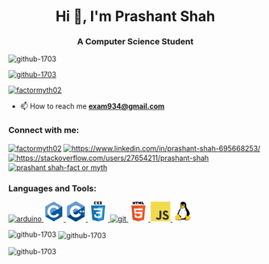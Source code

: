 <h1 align="center">Hi 👋, I'm Prashant Shah</h1>
<h3 align="center">A Computer Science Student</h3>

<p align="left"> <img src="https://komarev.com/ghpvc/?username=github-1703&label=Profile%20views&color=0e75b6&style=flat" alt="github-1703" /> </p>

<p align="left"> <a href="https://github.com/ryo-ma/github-profile-trophy"><img src="https://github-profile-trophy.vercel.app/?username=github-1703" alt="github-1703" /></a> </p>

<p align="left"> <a href="https://twitter.com/factormyth02" target="blank"><img src="https://img.shields.io/twitter/follow/factormyth02?logo=twitter&style=for-the-badge" alt="factormyth02" /></a> </p>

- 📫 How to reach me **exam934@gmail.com**

<h3 align="left">Connect with me:</h3>
<p align="left">
<a href="https://twitter.com/factormyth02" target="blank"><img align="center" src="https://raw.githubusercontent.com/rahuldkjain/github-profile-readme-generator/master/src/images/icons/Social/twitter.svg" alt="factormyth02" height="30" width="40" /></a>
<a href="https://linkedin.com/in/https://www.linkedin.com/in/prashant-shah-695668253/" target="blank"><img align="center" src="https://raw.githubusercontent.com/rahuldkjain/github-profile-readme-generator/master/src/images/icons/Social/linked-in-alt.svg" alt="https://www.linkedin.com/in/prashant-shah-695668253/" height="30" width="40" /></a>
<a href="https://stackoverflow.com/users/https://stackoverflow.com/users/27654211/prashant-shah" target="blank"><img align="center" src="https://raw.githubusercontent.com/rahuldkjain/github-profile-readme-generator/master/src/images/icons/Social/stack-overflow.svg" alt="https://stackoverflow.com/users/27654211/prashant-shah" height="30" width="40" /></a>
<a href="https://www.youtube.com/c/prashant shah-fact or myth" target="blank"><img align="center" src="https://raw.githubusercontent.com/rahuldkjain/github-profile-readme-generator/master/src/images/icons/Social/youtube.svg" alt="prashant shah-fact or myth" height="30" width="40" /></a>
</p>

<h3 align="left">Languages and Tools:</h3>
<p align="left"> <a href="https://www.arduino.cc/" target="_blank" rel="noreferrer"> <img src="https://cdn.worldvectorlogo.com/logos/arduino-1.svg" alt="arduino" width="40" height="40"/> </a> <a href="https://www.cprogramming.com/" target="_blank" rel="noreferrer"> <img src="https://raw.githubusercontent.com/devicons/devicon/master/icons/c/c-original.svg" alt="c" width="40" height="40"/> </a> <a href="https://www.w3schools.com/cpp/" target="_blank" rel="noreferrer"> <img src="https://raw.githubusercontent.com/devicons/devicon/master/icons/cplusplus/cplusplus-original.svg" alt="cplusplus" width="40" height="40"/> </a> <a href="https://www.w3schools.com/css/" target="_blank" rel="noreferrer"> <img src="https://raw.githubusercontent.com/devicons/devicon/master/icons/css3/css3-original-wordmark.svg" alt="css3" width="40" height="40"/> </a> <a href="https://git-scm.com/" target="_blank" rel="noreferrer"> <img src="https://www.vectorlogo.zone/logos/git-scm/git-scm-icon.svg" alt="git" width="40" height="40"/> </a> <a href="https://www.w3.org/html/" target="_blank" rel="noreferrer"> <img src="https://raw.githubusercontent.com/devicons/devicon/master/icons/html5/html5-original-wordmark.svg" alt="html5" width="40" height="40"/> </a> <a href="https://developer.mozilla.org/en-US/docs/Web/JavaScript" target="_blank" rel="noreferrer"> <img src="https://raw.githubusercontent.com/devicons/devicon/master/icons/javascript/javascript-original.svg" alt="javascript" width="40" height="40"/> </a> <a href="https://www.linux.org/" target="_blank" rel="noreferrer"> <img src="https://raw.githubusercontent.com/devicons/devicon/master/icons/linux/linux-original.svg" alt="linux" width="40" height="40"/> </a> </p>

<p><img align="left" src="https://github-readme-stats.vercel.app/api/top-langs?username=github-1703&show_icons=true&locale=en&layout=compact" alt="github-1703" /></p>

<p>&nbsp;<img align="center" src="https://github-readme-stats.vercel.app/api?username=github-1703&show_icons=true&locale=en" alt="github-1703" /></p>

<p><img align="center" src="https://github-readme-streak-stats.herokuapp.com/?user=github-1703&" alt="github-1703" /></p>
